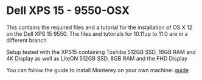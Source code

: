 # Dell XPS 15 - 9550-OSX
This contains the required files and a tutorial for the installation of OS X 12 on the Dell XPS 15 9550. The files and tutorials for 10.11up to 11.0 are in a different branch
  
Setup tested with the XPS15 containing Toshiba 512GB SSD, 16GB RAM and 4K Display as well as LiteON 512GB SSD, 8GB RAM and the FHD Display
  
You can follow the guide to install Monterey on your own machine: [guide][1]

[1]:  Tutorial_12.0.md
